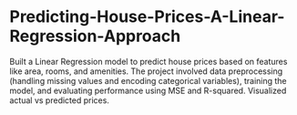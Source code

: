 # Predicting-House-Prices-A-Linear-Regression-Approach
Built a Linear Regression model to predict house prices based on features like area, rooms, and amenities. The project involved data preprocessing (handling missing values and encoding categorical variables), training the model, and evaluating performance using MSE and R-squared. Visualized actual vs predicted prices.
